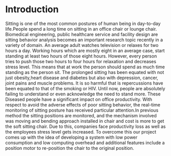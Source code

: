 # Introduction

Sitting is one of the most common postures of human being in day-to-day
life.People spend a long time on sitting in an office chair or lounge
chair. Biomedical engineering, public healthcare service and facility 
design are sitting behavior analysis becomes an important research 
topic recently in a variety of domain. An average adult watches 
television or relaxes for two hours a day. Working hours which are 
mostly eight in an average case, start standing at least two hours of
those eight hours. However, every person tries to push those two hours 
to four hours for relaxation and decreases stress level. This means 
that at work the person should spend as much time standing as the 
person sit. The prolonged sitting has been equated with not just 
obesity,heart disease and diabetes but also with depression, cancer, 
joint pains and muscle problems. It is so harmful that is repercussions
have been equated to that of the smoking or HIV. Until now, people are 
absolutely failing to understand or even acknowledge the need to stand 
more. These Diseased people have a significant impact on office
productivity. With respect to avoid the adverse effects of poor 
sitting behavior, the real-time monitoring of sitting posture has 
received particular attention.In previous method the sitting positions 
are monitored, and the mechanism involved was moving and bending 
approach installed in chair and cost is more to get the soft sitting 
chair. Due to this, companies face productivity loss as well as the
employees stress level gets increased. To overcome this our project 
comes up with the idea of developing a system with low power 
consumption and low computing overhead and additional features 
include a position motor to re-position the chair to the original
position.